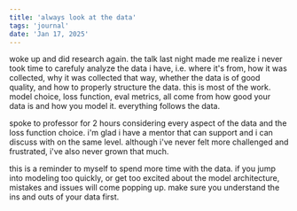```yaml
---
title: 'always look at the data'
tags: 'journal'
date: 'Jan 17, 2025'
---
```


woke up and did research again. the talk last night made me realize i never took time to carefuly analyze the data i have, i.e. where it's from, how it was collected, why it was collected that way, whether the data is of good quality, and how to properly structure the data. this is most of the work. model choice, loss function, eval metrics, all come from how good your data is and how you model it. everything follows the data.

spoke to professor for 2 hours considering every aspect of the data and the loss function choice. i'm glad i have a mentor that can support and i can discuss with on the same level. although i've never felt more challenged and frustrated, i've also never grown that much.

this is a reminder to myself to spend more time with the data. if you jump into modeling too quickly, or get too excited about the model architecture, mistakes and issues will come popping up. make sure you understand the ins and outs of your data first.

